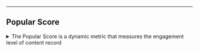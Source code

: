 


---


## Popular Score
<details>  
<summary>  
The Popular Score is a dynamic metric that measures the engagement level of content record
</summary>  

The **Popular Score** is a simple way to measure how engaging content (like posts, videos, or articles) is based on user interactions such as **views**, **likes**, **shares**, and **how long ago the content was posted**. It helps platforms rank and promote content that’s getting attention, making it more visible on homepages, trending sections, or personalized feeds.

---

### Calculation of the Popular Score
The Popular Score combines views, likes, shares, bookmarks, comments, and time since posting, with each part weighted to reflect its importance. Newer content gets a boost, while older content loses a bit of its score.

Scores are updated frequently (e.g., every minute) and stored in a fast system like Redis to keep things running smoothly.
To favor fresh content, the score is slightly reduced for older posts. The older the content, the more its score drops.
---

### How It’s Used
The Popular Score powers key features:    
1. **Ranking Content**: Shows the most engaging posts on homepages or trending pages.    
2. **Personalized Feeds**: Combines scores with user interests to suggest content.    
3. **Creator Insights**: Helps creators see what’s working to improve their posts.    
4. **Content Moderation**: Flags high-scoring content for review to ensure it follows platform rules. 

---

### Making It Work Smoothly
To handle lots of interactions without slowing down:
- **Batching**: Group interaction counts (views, likes, shares) to reduce database work.
- **Quick Updates**: Only update scores for new interactions to save time.
- **Fast Storage**: Use Redis to store scores for instant access.
- **Background Processing**: Update scores in the background to keep the platform responsive.

</details>